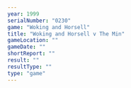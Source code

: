 ```yaml
---
year: 1999
serialNumber: "0230" 
game: "Woking and Horsell"
title: "Woking and Horsell v The Min"
gameLocation: ""
gameDate: ""
shortReport: ""
result: ""
resultType: ""
type: "game"
---
```

